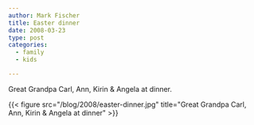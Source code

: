 ```yaml
---
author: Mark Fischer
title: Easter dinner
date: 2008-03-23
type: post
categories:
  - family
  - kids

---
```


Great Grandpa Carl, Ann, Kirin &amp; Angela at dinner.

{{< figure src="/blog/2008/easter-dinner.jpg" title="Great Grandpa Carl, Ann, Kirin &amp; Angela at dinner" >}}